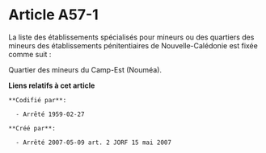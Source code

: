 # Article A57-1

La liste des établissements spécialisés pour mineurs ou des quartiers des mineurs des établissements pénitentiaires de
Nouvelle-Calédonie est fixée comme suit :

Quartier des mineurs du Camp-Est (Nouméa).

**Liens relatifs à cet article**

	**Codifié par**:

	  - Arrêté 1959-02-27

	**Créé par**:

	  - Arrêté 2007-05-09 art. 2 JORF 15 mai 2007
